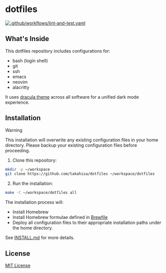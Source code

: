 dotfiles
====
[![.github/workflows/lint-and-test.yaml](https://github.com/takahisa/dotfiles/actions/workflows/lint-and-test.yaml/badge.svg)](https://github.com/takahisa/dotfiles/actions/workflows/lint-and-test.yaml)

## What's Inside

This dotfiles repository includes configurations for:

- bash (login shell)
- git
- ssh
- emacs
- neovim
- alacritty

It uses [dracula theme](https://draculatheme.com/) across all software for a unified dark mode experience.

## Installation

> [!WARNING]
> This installation will overwrite any existing configuration files in your home directory.
> Please backup your existing configuration files before proceeding.

1. Clone this repository:

```sh
mkdir -p ~/workspace
git clone https://github.com/takahisa/dotfiles ~/workspace/dotfiles
```

2. Run the installation:

```sh
make -C ~/workspace/dotfiles all
```

The installation process will:

- Install Homebrew
- Install Homebrew formulae defined in [Brewfile](https://github.com/takahisa/dotfiles/blob/main/Brewfile)
- Deploy all configuration files to their appropriate installation paths under the home directory.

See [INSTALL.md](https://github.com/takahisa/dotfiles/blob/main/INSTALL.md) for more details.


## License

[MIT License](https://github.com/takahisa/dotfiles/blob/main/LICENSE.md)
